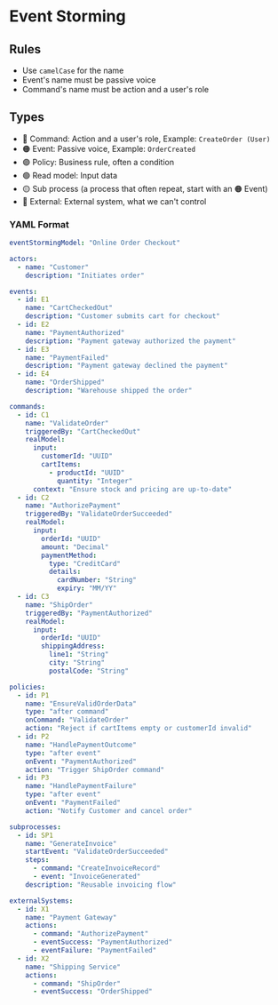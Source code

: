 # Event Storming

## Rules

- Use `camelCase` for the name
- Event's name must be passive voice
- Command's name must be action and a user's role

## Types

- 🔵 Command: Action and a user's role, Example: `CreateOrder (User)`
- 🟠 Event: Passive voice, Example: `OrderCreated`
- 🟣 Policy: Business rule, often a condition
- 🟢 Read model: Input data
- 🟡 Sub process (a process that often repeat, start with an 🟠 Event)
- 🔴 External: External system, what we can't control

### YAML Format

```yaml
eventStormingModel: "Online Order Checkout"

actors:
  - name: "Customer"
    description: "Initiates order"

events:
  - id: E1
    name: "CartCheckedOut"
    description: "Customer submits cart for checkout"
  - id: E2
    name: "PaymentAuthorized"
    description: "Payment gateway authorized the payment"
  - id: E3
    name: "PaymentFailed"
    description: "Payment gateway declined the payment"
  - id: E4
    name: "OrderShipped"
    description: "Warehouse shipped the order"

commands:
  - id: C1
    name: "ValidateOrder"
    triggeredBy: "CartCheckedOut"
    realModel:
      input:
        customerId: "UUID"
        cartItems:
          - productId: "UUID"
            quantity: "Integer"
      context: "Ensure stock and pricing are up-to-date"
  - id: C2
    name: "AuthorizePayment"
    triggeredBy: "ValidateOrderSucceeded"
    realModel:
      input:
        orderId: "UUID"
        amount: "Decimal"
        paymentMethod:
          type: "CreditCard"
          details:
            cardNumber: "String"
            expiry: "MM/YY"
  - id: C3
    name: "ShipOrder"
    triggeredBy: "PaymentAuthorized"
    realModel:
      input:
        orderId: "UUID"
        shippingAddress:
          line1: "String"
          city: "String"
          postalCode: "String"

policies:
  - id: P1
    name: "EnsureValidOrderData"
    type: "after command"
    onCommand: "ValidateOrder"
    action: "Reject if cartItems empty or customerId invalid"
  - id: P2
    name: "HandlePaymentOutcome"
    type: "after event"
    onEvent: "PaymentAuthorized"
    action: "Trigger ShipOrder command"
  - id: P3
    name: "HandlePaymentFailure"
    type: "after event"
    onEvent: "PaymentFailed"
    action: "Notify Customer and cancel order"

subprocesses:
  - id: SP1
    name: "GenerateInvoice"
    startEvent: "ValidateOrderSucceeded"
    steps:
      - command: "CreateInvoiceRecord"
      - event: "InvoiceGenerated"
    description: "Reusable invoicing flow"

externalSystems:
  - id: X1
    name: "Payment Gateway"
    actions:
      - command: "AuthorizePayment"
      - eventSuccess: "PaymentAuthorized"
      - eventFailure: "PaymentFailed"
  - id: X2
    name: "Shipping Service"
    actions:
      - command: "ShipOrder"
      - eventSuccess: "OrderShipped"
```
